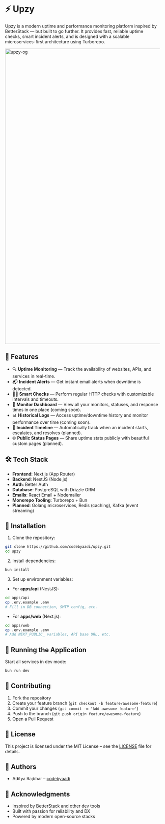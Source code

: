 # ⚡ Upzy

Upzy is a modern uptime and performance monitoring platform inspired by BetterStack — but built to go further. It provides fast, reliable uptime checks, smart incident alerts, and is designed with a scalable microservices-first architecture using Turborepo.

<img width="960" alt="upzy-og" src="https://github.com/user-attachments/assets/0c78b078-c9ee-428a-87e1-32d959a6217e" />

## 🚀 Features

- 🔍 **Uptime Monitoring** — Track the availability of websites, APIs, and services in real-time.
- 📬 **Incident Alerts** — Get instant email alerts when downtime is detected.
- 🕵️‍♂️ **Smart Checks** — Perform regular HTTP checks with customizable intervals and timeouts.
- 🧾 **Monitor Dashboard** — View all your monitors, statuses, and response times in one place (coming soon).
- 📊 **Historical Logs** — Access uptime/downtime history and monitor performance over time (coming soon).
- 🧠 **Incident Timeline** — Automatically track when an incident starts, escalates, and resolves (planned).
- 🌐 **Public Status Pages** — Share uptime stats publicly with beautiful custom pages (planned).

## 🛠️ Tech Stack

- **Frontend**: Next.js (App Router)
- **Backend**: NestJS (Node.js)
- **Auth**: Better Auth
- **Database**: PostgreSQL with Drizzle ORM
- **Emails**: React Email + Nodemailer
- **Monorepo Tooling**: Turborepo + Bun
- **Planned**: Golang microservices, Redis (caching), Kafka (event streaming)

## 🔧 Installation

1. Clone the repository:

```bash
git clone https://github.com/codebyaadi/upzy.git
cd upzy
```

2. Install dependencies:

```bash
bun install
```

3. Set up environment variables:

- For **apps/api** (NestJS):

```bash
cd apps/api
cp .env.example .env
# Fill in DB connection, SMTP config, etc.
```

- For **apps/web** (Next.js):

```bash
cd apps/web
cp .env.example .env
# Add NEXT_PUBLIC_ variables, API base URL, etc.
```

## 🚀 Running the Application

Start all services in dev mode:

```bash
bun run dev
```

## 🤝 Contributing

1. Fork the repository
2. Create your feature branch (`git checkout -b feature/awesome-feature`)
3. Commit your changes (`git commit -m 'Add awesome feature'`)
4. Push to the branch (`git push origin feature/awesome-feature`)
5. Open a Pull Request

## 📝 License

This project is licensed under the MIT License – see the [LICENSE](LICENSE) file for details.

## 👥 Authors

- Aditya Rajbhar – [codebyaadi](https://github.com/codebyaadi)

## 🙏 Acknowledgments

- Inspired by BetterStack and other dev tools
- Built with passion for reliability and DX
- Powered by modern open-source stacks

